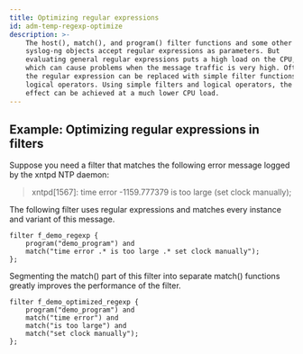 ```yaml
---
title: Optimizing regular expressions
id: adm-temp-regexp-optimize
description: >-
    The host(), match(), and program() filter functions and some other
    syslog-ng objects accept regular expressions as parameters. But
    evaluating general regular expressions puts a high load on the CPU,
    which can cause problems when the message traffic is very high. Often
    the regular expression can be replaced with simple filter functions and
    logical operators. Using simple filters and logical operators, the same
    effect can be achieved at a much lower CPU load.
---
```


## Example: Optimizing regular expressions in filters

Suppose you need a filter that matches the following error message
logged by the xntpd NTP daemon:

> xntpd[1567]: time error -1159.777379 is too large (set clock manually);

The following filter uses regular expressions and matches every instance
and variant of this message.

```config
filter f_demo_regexp {
    program("demo_program") and
    match("time error .* is too large .* set clock manually");
};
```

Segmenting the match() part of this filter into separate match()
functions greatly improves the performance of the filter.

```config
filter f_demo_optimized_regexp {
    program("demo_program") and
    match("time error") and
    match("is too large") and
    match("set clock manually");
};
```
